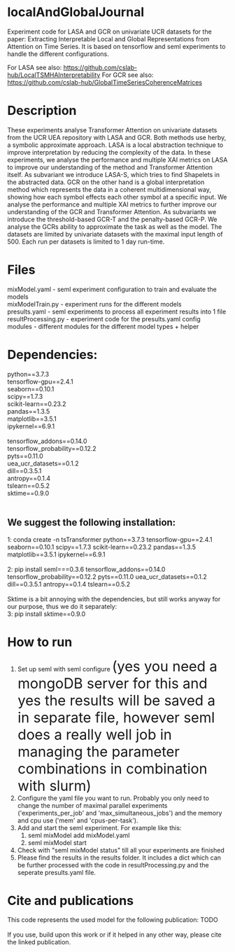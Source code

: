 # localAndGlobalJournal
Experiment code for LASA and GCR on univariate UCR datasets for the paper: Extracting Interpretable Local and Global Representations from Attention on Time Series. It is based on tensorflow and seml experiments to handle the different configurations.


For LASA see also: https://github.com/cslab-hub/LocalTSMHAInterpretability
For GCR see also: https://github.com/cslab-hub/GlobalTimeSeriesCoherenceMatrices

# Description
These experiments analyse Transformer Attention on univariate datasets from the UCR UEA repository with LASA and GCR. Both methods use herby, a symbolic approximate approach.
LASA is a local abstraction technique to improve interpretation by reducing the complexity of the data. In these experiments, we analyse the performance and multiple XAI metrics on LASA to improve our understanding of the method and Transformer Attention itself. As subvariant we introduce LASA-S, which tries to find Shapelets in the abstracted data. 
GCR on the other hand is a global interpretation method which represents the data in a coherent multidimensional way, showing how each symbol effects each other symbol at a specific input. We analyse the performance and multiple XAI metrics to further improve our understanding of the GCR and Transformer Attention. As subvariants we introduce the threshold-based GCR-T and the penalty-based GCR-P. We analyse the GCRs ability to approximate the task as well as the model.
The datasets are limited by univariate datasets with the maximal input length of 500. Each run per datasets is limited to 1 day run-time.

# Files
mixModel.yaml - seml experiment configuration to train and evaluate the models <br>
mixModelTrain.py - experiment runs for the different models<br>
presults.yaml - seml experiments to process all experiment results into 1 file<br>
resultProcessing.py - experiment code for the presults.yaml config<br>
modules - different modules for the different model types + helper<br>

# Dependencies:
python==3.7.3<br>
tensorflow-gpu==2.4.1<br>
seaborn==0.10.1<br>
scipy==1.7.3<br>
scikit-learn==0.23.2<br>
pandas==1.3.5<br>
matplotlib==3.5.1<br>
ipykernel==6.9.1<br>
<br>
tensorflow_addons==0.14.0 <br>
tensorflow_probability==0.12.2 <br>
pyts==0.11.0 <br>
uea_ucr_datasets==0.1.2 <br>
dill==0.3.5.1 <br>
antropy==0.1.4 <br>
tslearn==0.5.2<br>
sktime==0.9.0 <br>
<br>

## We suggest the following installation:
1: conda create -n tsTransformer python==3.7.3 tensorflow-gpu==2.4.1 seaborn==0.10.1 scipy==1.7.3 scikit-learn==0.23.2 pandas==1.3.5 matplotlib==3.5.1 ipykernel==6.9.1<br>
<br>
2: pip install seml===0.3.6 tensorflow_addons==0.14.0 tensorflow_probability==0.12.2 pyts==0.11.0 uea_ucr_datasets==0.1.2 dill==0.3.5.1 antropy==0.1.4 tslearn==0.5.2<br>
<br>
Sktime is a bit annoying with the dependencies, but still works anyway for our purpose, thus we do it separately:<br>
3: pip install sktime==0.9.0 

# How to run

1. Set up seml with seml configure <font size="6">(yes you need a mongoDB server for this and yes the results will be saved a in separate file, however seml does a really well job in managing the parameter combinations in combination with slurm) </font>
2. Configure the yaml file you want to run. Probably you only need to change the number of maximal parallel experiments ('experiments_per_job' and 'max_simultaneous_jobs') and the memory and cpu use ('mem' and 'cpus-per-task').
3. Add and start the seml experiment. For example like this:
	1. seml mixModel add mixModel.yaml
	2. seml mixModel start
4. Check with "seml mixModel status" till all your experiments are finished 
5. Please find the results in the results folder. It includes a dict which can be further processed with the code in resultProcessing.py and the seperate presults.yaml file.


# Cite and publications

This code represents the used model for the following publication: TODO<br>
<br>
If you use, build upon this work or if it helped in any other way, please cite the linked publication.
